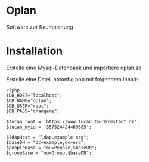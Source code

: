 # Oplan

Software zur Raumplanung


# Installation

Erstelle eine Mysql-Datenbank und importiere oplan.sql

Erstelle eine Datei .htconfig.php mit folgendem Inhalt:

```
<?php
$DB_HOST="localhost";
$DB_NAME="oplan";
$DB_USER="root";
$DB_PASS="changeme";

$tucan_root = 'https://www.tucan.tu-darmstadt.de';
$tucan_myid = '357524424469685';

$ldapHost = "ldap.example.org";
$baseDN = "dc=example,dc=org";
$peopleBase = "ou=People,$baseDN";
$groupBase = "ou=Group,$baseDN";

```


